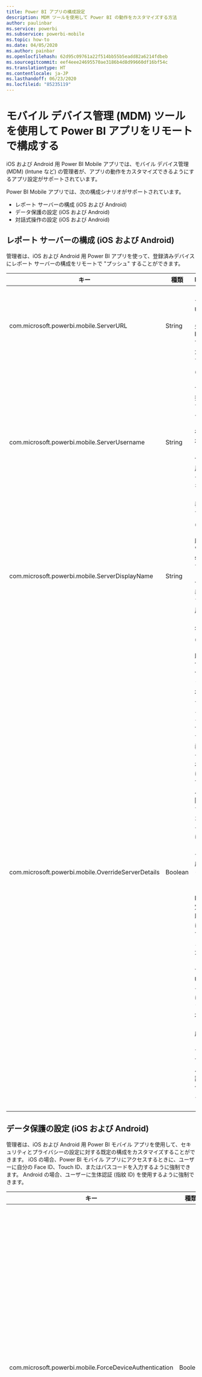 ```yaml
---
title: Power BI アプリの構成設定
description: MDM ツールを使用して Power BI の動作をカスタマイズする方法
author: paulinbar
ms.service: powerbi
ms.subservice: powerbi-mobile
ms.topic: how-to
ms.date: 04/05/2020
ms.author: painbar
ms.openlocfilehash: 62d95c09761a22f514bb55b5eadd82a6214fdbeb
ms.sourcegitcommit: eef4eee24695570ae3186b4d8d99660df16bf54c
ms.translationtype: HT
ms.contentlocale: ja-JP
ms.lasthandoff: 06/23/2020
ms.locfileid: "85235119"
---
```

# <a name="remotely-configure-power-bi-app-using-mobile-device-management-mdm-tool"></a>モバイル デバイス管理 (MDM) ツールを使用して Power BI アプリをリモートで構成する

iOS および Android 用 Power BI Mobile アプリでは、モバイル デバイス管理 (MDM) (Intune など) の管理者が、アプリの動作をカスタマイズできるようにするアプリ設定がサポートされています。

Power BI Mobile アプリでは、次の構成シナリオがサポートされています。

* レポート サーバーの構成 (iOS および Android)
* データ保護の設定 (iOS および Android)
* 対話式操作の設定 (iOS および Android)

## <a name="report-server-configuration-ios-and-android"></a>レポート サーバーの構成 (iOS および Android)

管理者は、iOS および Android 用 Power BI アプリを使って、登録済みデバイスにレポート サーバーの構成をリモートで "プッシュ" することができます。

| キー | 種類 | Description |
|---|---|---|
| com.microsoft.powerbi.mobile.ServerURL | String | レポート サーバー URL。<br><br>先頭は http/https である必要があります。|
| com.microsoft.powerbi.mobile.ServerUsername | String | (省略可能)<br><br>サーバーの接続に使用するユーザー名。<br><br>存在しない場合、アプリで、ユーザーに接続用のユーザー名の入力を求めるメッセージが表示されます。|
| com.microsoft.powerbi.mobile.ServerDisplayName | String | (省略可能)<br><br>既定値は "Report server" です<br><br>サーバーを表すためにアプリで使用されるフレンドリ名。 |
| com.microsoft.powerbi.mobile.OverrideServerDetails | Boolean | (省略可能)<br><br>既定値は True です。 True に設定されている場合、モバイル デバイスに既にあるレポート サーバーのすべての定義がオーバーライドされます。 既に構成されているサーバーは、削除されます。 また、オーバーライドを True に設定すると、ユーザーはその構成を削除できなくなります。<br><br>False に設定すると、既存の設定はそのままで、プッシュされた値が追加されます。 同じサーバー URL がモバイル アプリに既に構成されている場合、アプリはその構成をそのままにします。 アプリで同じサーバーへの再認証をユーザーに求めることはありません。 |

## <a name="data-protection-settings-ios-and-android"></a>データ保護の設定 (iOS および Android)

管理者は、iOS および Android 用 Power BI モバイル アプリを使用して、セキュリティとプライバシーの設定に対する既定の構成をカスタマイズすることができます。 iOS の場合、Power BI モバイル アプリにアクセスするときに、ユーザーに自分の Face ID、Touch ID、またはパスコードを入力するように強制できます。 Android の場合、ユーザーに生体認証 (指紋 ID) を使用するように強制できます。

| キー | 種類 | Description |
|---|---|---|
| com.microsoft.powerbi.mobile.ForceDeviceAuthentication | Boolean | 既定値は False です。 <br><br>デバイス上のアプリにアクセスするために、ユーザーに TouchID、FaceID (iOS)、指紋 ID (Android) などの生体認証を要求することができます。 必要に応じて、認証に加えて生体測定が使用されます。<br><br>アプリ保護ポリシーを使用している場合、Microsoft ではデュアル アクセスのプロンプトを防ぐために、この設定を無効にすることをお勧めします。 |

>[!NOTE]
>データ保護設定は、生体認証をサポートする Android デバイスにのみ適用されます。

## <a name="interaction-settings-ios-and-android"></a>対話式操作の設定 (iOS および Android)

iOS および Android 用 Power BI アプリでは、組織内のユーザー グループ全体で既定の対話式操作の設定を変更する必要があると判断された場合に、管理者が対話式操作の設定を構成することができます。

>[!NOTE]
>すべてのデバイス上ですべての対話式操作が現在サポートされているわけではありません。 デバイス全体での現在の利用可能状況を示したグラフについては、「[レポートの対話式操作の設定を構成する](mobile-app-interaction-settings.md)」をご覧ください。

| キー | 種類 | 値 | Description |
|---|---|---|---|
| com.microsoft.powerbi.mobile.ReportTapInteraction | String |  <nobr>single-tap</nobr><br><nobr>double-tap</nobr> | ビジュアル上でタップすることでデータ ポイントの選択も行うかどうかを構成します。 |
| com.microsoft.powerbi.mobile.EnableMultiSelect | Boolean |  <nobr>True</nobr> にします<br><nobr>False</nobr> | データ ポイント上でタップすることで、現在の選択内容を置き換えるか、または現在の選択内容に追加するかを構成します。 |
| com.microsoft.powerbi.mobile.RefreshAction | String |  <nobr>pull-to-refresh</nobr><br>選択します。 | ユーザーがレポートを更新するためにボタンを使用するか、引っ張って更新を使用する必要があるかを構成します。 |
| com.microsoft.powerbi.mobile.FooterAppearance | String |  docked<br>動的 | レポートのフッターをレポートの下部にドッキングするか、自動的に非表示にするかを構成します。 |

## <a name="deploying-app-configuration-settings"></a>アプリ構成設定を配置する

アプリ構成ポリシーを作成するために必要な手順を、次に示します。 構成ポリシーを作成したら、ユーザーのグループにその設定を割り当てることができます。

1. MDM ツールを接続します。
2. 新しいアプリ構成ポリシーを作成して名前を付けます。
3. このアプリ構成ポリシーを配布するユーザーを選択します。
4. ユーザーにプッシュする設定に対してキー値のペアを作成します。

管理者は、Intune ポータルを使用して、アプリ構成ポリシーによってこれらの設定を簡単に Power BI アプリに配置できます。 しかし、任意の MDM プロバイダーがサポートされています。 Intune を使用していない場合は、これらの設定を配置する方法について、ご利用の MDM のドキュメントを参照する必要があります。

## <a name="next-steps"></a>次のステップ

* [App Store](https://apps.apple.com/app/microsoft-power-bi/id929738808) と [Google Play](https://play.google.com/store/apps/details?id=com.microsoft.powerbim&amp;amp;clcid=0x409) から Power BI モバイル アプリを入手する
* Twitter で [@MSPowerBI をフォローする](https://twitter.com/MSPowerBI)
* [Power BI コミュニティの会話](https://community.powerbi.com/)に参加する
